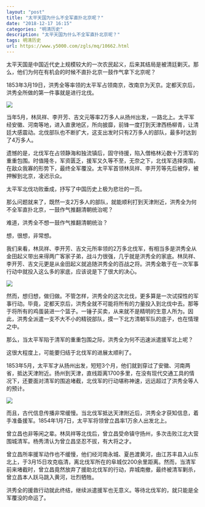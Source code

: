 ```yaml
---
layout: "post"
title: "太平天国为什么不全军直扑北京呢？"
date: "2018-12-17 16:15"
categories: "明清历史"
description: "太平天国为什么不全军直扑北京呢？"
tags: 明清历史
url: https://www.y5000.com/zgls/mq/10662.html
---
```






太平天国是中国近代史上规模较大的一次农民起义，后来其结局是被清廷剿灭。那么，他们为何在有机会的时候不直扑北京一鼓作气拿下北京呢？

1853年3月19日，洪秀全等率领的太平军占领南京，改南京为天京。定都天京后，洪秀全所做的第一件事就是进行北伐。

![](https://img.y5000.com/uploads/allimg/170114/1215192P1-0.jpg)

当年5月，林凤祥、李开芳、吉文元等率2万多人从扬州出发，一路北上。太平军经安徽、河南等地，进入直隶地区，所向披靡，前锋一度打到天津西杨柳青，让清廷大感震动。北伐部队也不断扩大，这支出发时只有2万多人的部队，最多时达到了4万多人。

遗憾的是，北伐军在占领静海和独流镇后，固守待援，陷入僧格林沁数十万清军的重重包围。时值隆冬，军资匮乏，援军又久等不至，无奈之下，北伐军选择突围，在敌众我寡的形势下，最终全军覆没。太平军首领林凤祥、李开芳等先后被俘，被押解到北京，凌迟示众。

太平军北伐功败垂成，抒写了中国历史上极为悲壮的一页。

那么问题就来了，既然一支2万多人的部队，就能顺利打到天津附近，洪秀全为何不全军直扑北京，一鼓作气推翻清朝统治呢？

难道，洪秀全不想一鼓作气推翻清朝统治？

想，很想，非常想。

我们来看，林凤祥、李开芳、吉文元所率领的2万多北伐军，有相当多是洪秀全从金田起义带出来得两广客家子弟，战斗力很强，几乎就是洪秀全的家底。林凤祥、李开芳、吉文元更是从金田起义就追随洪秀全的百战之将。洪秀全敢于在一次军事行动中就投入这么多的家底，应该说是下了很大的决心。

![](https://img.y5000.com/uploads/allimg/170114/1215196341-1.jpg)

然而，想归想，做归做。不管怎样，洪秀全的这次北伐，更多算是一次试探性的军事行动。毕竟，定都天京后，洪秀全就不可能将所有的力量投入到北伐中去。那等于将所有的鸡蛋装进一个篮子。一锤子买卖，从来就不是精明的生意人所为。因此，洪秀全派遣一支不大不小的精锐部队，摸一下北方清朝军队的底子，也在情理之中。

那么，当太平军陷于清军的重重包围之际，洪秀全为何不迅速派遣援军北上呢？

这很大程度上，可能要归结于北伐军的进展太顺利了。

1853年5月，太平军才从扬州出发，短短3个月，他们就到穿过了安徽、河南两省，抵达天津附近。扬州到天津，直线距离1700多里，在没有现代交通工具的情况下，还要面对清军的围追堵截，北伐军的行动堪称神速，远远超过了洪秀全等人的预计。

![](https://img.y5000.com/uploads/allimg/170114/121519EH-2.jpg)

而且，古代信息传播非常缓慢。当北伐军抵达天津附近后，洪秀全才获知信息，着手准备援军。1854年1月7日，太平军将领曾立昌率1万余人出发北上。

曾立昌也非等闲之辈。林凤祥等北伐后，曾立昌受命镇守扬州，多次击败江北大营围城清军。杨秀清认为曾立昌坚忍不拔，有大将之才。

曾立昌所率援军动作也不缓慢，他们经河南永城、夏邑渡黄河，由江苏丰县入山东北上，于3月15日攻克临清，离北伐军所在的阜城仅200余里距离。然而，当清军前来堵截时，曾立昌竟然放弃了援助北伐军的行动，弃城南撤，最终被清军剿杀，曾立昌本人跃马跳入黄河，壮烈牺牲。

洪秀全的援救行动就此终结，继续派遣援军也无意义。等待北伐军的，就只能是全军覆没的命运了。
